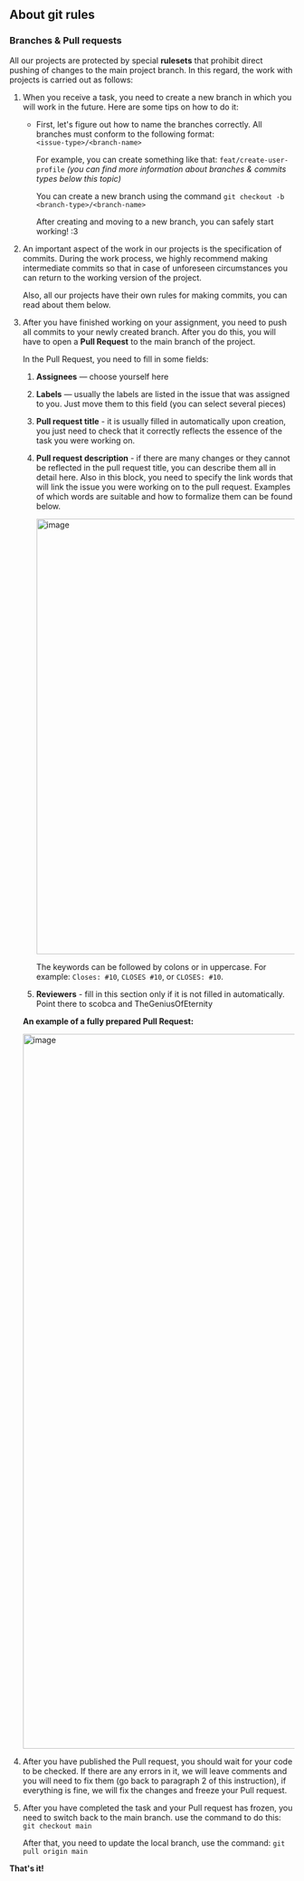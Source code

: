 ## About git rules

### Branches & Pull requests

All our projects are protected by special **rulesets** that prohibit direct pushing of changes to the main project branch. In this regard, the work with projects is carried out as follows:

1) When you receive a task, you need to create a new branch in which you will work in the future. Here are some tips on how to do it:
   - First, let's figure out how to name the branches correctly. All branches must conform to the following format: <br> `<issue-type>/<branch-name>`

     For example, you can create something like that: `feat/create-user-profile` _(you can find more information about branches & commits types below this topic)_

     You can create a new branch using the command `git checkout -b <branch-type>/<branch-name>`

     After creating and moving to a new branch, you can safely start working! :3

2) An important aspect of the work in our projects is the specification of commits. During the work process, we highly recommend making intermediate commits so that in case of unforeseen circumstances you can return to the working version of the project.
  
   Also, all our projects have their own rules for making commits, you can read about them below.

3) After you have finished working on your assignment, you need to push all commits to your newly created branch. After you do this, you will have to open a **Pull Request** to the main branch of the project.
  
   In the Pull Request, you need to fill in some fields: <br>
   1) **Assignees** — choose yourself here
   2) **Labels** — usually the labels are listed in the issue that was assigned to you. Just move them to this field (you can select several pieces)
   3) **Pull request title** - it is usually filled in automatically upon creation, you just need to check that it correctly reflects the essence of the task you were working on.
   4) **Pull request description** - if there are many changes or they cannot be reflected in the pull request title, you can describe them all in detail here. Also in this block, you need to specify the link words that will link the issue you were working on to the pull request. Examples of which words are suitable and how to formalize them can be found below.
      
        <img width="770" alt="image" src="https://github.com/user-attachments/assets/7dfa5fcc-5981-439e-a753-effceaeadc22" />
        
        The keywords can be followed by colons or in uppercase. For example: `Closes: #10`, `CLOSES #10`, or `CLOSES: #10`.

     
   6) **Reviewers** - fill in this section only if it is not filled in automatically. Point there to scobca and TheGeniusOfEternity
  
   **An example of a fully prepared Pull Request:**

    <img width="1264" alt="image" src="https://github.com/user-attachments/assets/c4f028ab-b8bd-4eb1-b996-8cdb0e0ce200" />

4) After you have published the Pull request, you should wait for your code to be checked. If there are any errors in it, we will leave comments and you will need to fix them (go back to paragraph 2 of this instruction), if everything is fine, we will fix the changes and freeze your Pull request.

5) After you have completed the task and your Pull request has frozen, you need to switch back to the main branch. use the command to do this: `git checkout main`

   After that, you need to update the local branch, use the command: `git pull origin main`


**That's it!**

